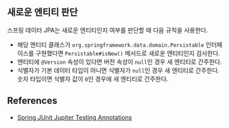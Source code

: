 ## 새로운 엔티티 판단

스프링 데이터 JPA는 새로운 엔티티인지 여부를 판단할 때 다음 규칙을 사용한다.

* 해당 엔티티 클래스가 `org.springframework.data.domain.Persistable` 인터페이스를 구현했다면 `Persistable#isNew()` 메서드로 새로운 엔티티인지 검사한다.
* 엔티티에 `@Version` 속성이 있다면 버전 속성이 `null`인 경우 새 엔티티로 간주한다.
* 식별자가 기본 데이터 타입이 아니면 식별자가 `null`인 경우 새 엔티티로 간주한다. 숫자 타입이면 식별자 값이 `0`인 경우에 새 엔티티로 간주한다.

## References

* [Spring JUnit Jupiter Testing Annotations](https://docs.spring.io/spring-framework/docs/current/reference/html/testing.html#integration-testing-annotations-junit-jupiter)
